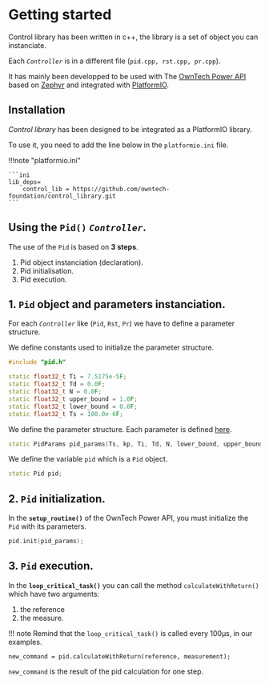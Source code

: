 # Getting started

Control library has been written in c++, the library is a set of object you can instanciate. 

Each _`Controller`_ is in a different file (`pid.cpp, rst.cpp, pr.cpp`).

It has mainly been developped to be used with 
The [OwnTech Power API](https://github.com/owntech-foundation/Core) based on [Zephyr](https://www.zephyrproject.org/)
and integrated with [PlatformIO](https://platformio.org/).

## Installation

_Control library_ has been designed to be integrated as a PlatformIO library.

To use it, you need to add the line below in the `platformio.ini` file.

!!!note "platformio.ini"

    ```ini
    lib_deps=
        control_lib = https://github.com/owntech-foundation/control_library.git
    ```


## Using the `Pid()` _`Controller`_.

The use of the `Pid` is based on **3 steps**.

1. Pid object instanciation (declaration).
2. Pid initialisation.
3. Pid execution.

## 1. `Pid` object and parameters instanciation.

For each _`Controller`_ like (`Pid`, `Rst`, `Pr`) we have to define a parameter structure.

We define constants used to initialize the parameter structure.
```c++
#include "pid.h"

static float32_t Ti = 7.5175e-5F;
static float32_t Td = 0.0F;
static float32_t N = 0.0F;
static float32_t upper_bound = 1.0F;
static float32_t lower_bound = 0.0F;
static float32_t Ts = 100.0e-6F;
```

We define the parameter structure. Each parameter is defined [here](../../structPidParams).
```c++
static PidParams pid_params(Ts, kp, Ti, Td, N, lower_bound, upper_bound);
```


We define the variable `pid` which is a `Pid` object.
```c++
static Pid pid;
```

## 2. `Pid` initialization.
In the **`setup_routine()`** of the OwnTech Power API,
you must initialize the `Pid` with its parameters.

```c++
pid.init(pid_params);
```

## 3. `Pid` execution.
In the **`loop_critical_task()`** you can call the method `calculateWithReturn()`
which have two arguments: 

1. the reference
2. the measure.

!!! note
    Remind that the `loop_critical_task()` is called every 100µs, in our examples.

```
new_command = pid.calculateWithReturn(reference, measurement);
```

`new_command` is the result of the pid calculation for one step.

